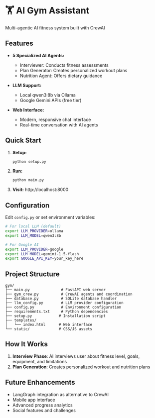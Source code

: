 # 🏋️ AI Gym Assistant

Multi-agentic AI fitness system built with CrewAI

## Features

- **5 Specialized AI Agents:**
  - Interviewer: Conducts fitness assessments
  - Plan Generator: Creates personalized workout plans
  - Nutrition Agent: Offers dietary guidance

- **LLM Support:**
  - Local qwen3:8b via Ollama
  - Google Gemini APIs (free tier)

- **Web Interface:**
  - Modern, responsive chat interface
  - Real-time conversation with AI agents

## Quick Start

1. **Setup:**
   ```bash
   python setup.py
   ```

2. **Run:**
   ```bash
   python main.py
   ```

3. **Visit:** http://localhost:8000

## Configuration

Edit `config.py` or set environment variables:

```bash
# For local LLM (default)
export LLM_PROVIDER=ollama
export LLM_MODEL=qwen3:8b

# For Google AI
export LLM_PROVIDER=google
export LLM_MODEL=gemini-1.5-flash
export GOOGLE_API_KEY=your_key_here
```

## Project Structure

```
gym/
├── main.py              # FastAPI web server
├── gym_crew.py          # CrewAI agents and coordination
├── database.py          # SQLite database handler
├── llm_config.py        # LLM provider configuration
├── config.py            # Environment configuration
├── requirements.txt     # Python dependencies
├── setup.py            # Installation script
├── templates/
│   └── index.html      # Web interface
└── static/             # CSS/JS assets
```

## How It Works

1. **Interview Phase**: AI interviews user about fitness level, goals, equipment, and limitations
2. **Plan Generation**: Creates personalized workout and nutrition plans

## Future Enhancements

- LangGraph integration as alternative to CrewAI
- Mobile app interface
- Advanced progress analytics
- Social features and challenges 
